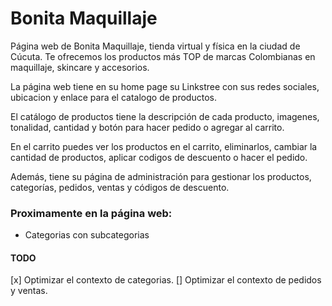 # Bonita Maquillaje

Página web de Bonita Maquillaje, tienda virtual y física en la ciudad de Cúcuta. Te ofrecemos los productos más TOP de marcas Colombianas en maquillaje, skincare y accesorios.

La página web tiene en su home page su Linkstree con sus redes sociales, ubicacion y enlace para el catalogo de productos.

El catálogo de productos tiene la descripción de cada producto, imagenes, tonalidad, cantidad y botón para hacer pedido o agregar al carrito.

En el carrito puedes ver los productos en el carrito, eliminarlos, cambiar la cantidad de productos, aplicar codigos de descuento o hacer el pedido.

Además, tiene su página de administración para gestionar los productos, categorías, pedidos, ventas y códigos de descuento.  

### Proximamente en la página web:

- Categorias con subcategorias

#### TODO 

[x] Optimizar el contexto de categorias. 
[] Optimizar el contexto de pedidos y ventas.
